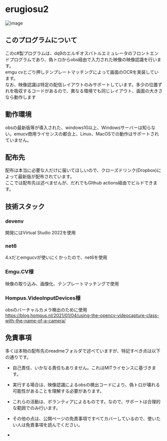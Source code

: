 # erugiosu2

![image](https://github.com/user-attachments/assets/ce1f0ac6-930f-43d2-92c3-97c19ec01af3)


## このプログラムについて  
このc#製プログラムは、dq9のエルギオスバトルエミュレータのフロントエンドプログラムであり、偽トロからobs経由で入力された映像の映像認識を行います。   
emgu cvとごり押しテンプレートマッチングによって画面のOCRを実装しています。  
なお、映像認識は特定の配信レイアウトのみサポートしています。多少の位置ずれを吸収するコードがあるので、異なる環境でも同じレイアウト、画面の大きさなら動作します

## 動作環境
obsの最新版等が導入された、windows10以上、Windowsサーバーは知らない。emucv商用ライセンスの都合上、Linux、MacOSでの動作はサポートされていません。  

## 配布先
配布は本当に必要な人だけに届いてほしいので、クローズドリンク(Dropbox)によって最新版が配布されています。  
ここでは配布先は述べませんが、だれでもGIthub actions経由でビルドできます。  

## 技術スタック

### devenv
開発にはVirtual Studio 2022を使用

### net6
4.xだとemgucvが使いにくかったので、net6を使用

### Emgu.CV様  
映像の取り込み、画像化、テンプレートマッチングで使用  

### Hompus.VideoInputDevices様
obsのバーチャルカメラ検出のために使用  
https://blog.hompus.nl/2021/01/04/using-the-opencv-videocapture-class-with-the-name-of-a-camera/  

## 免責事項
多くは本物の配布先のreadmeフォルダで述べていますが、特記すべき点は以下の通りです。
- 自己責任、いかなる責任もありません。これはMITライセンスに基づきます。
- 実行する場合は、映像認識によるobsの検出コードにより、偽トロが壊れる可能性があることを理解する必要があります。
- これらの活動は、ボランティアによるものです。なので、サポートは合理的な範囲でのみ行います。
- その他の点は、公開ページの免責事項ですべてカバーしているので、使いたい人は免責事項を読んでください。

- 
